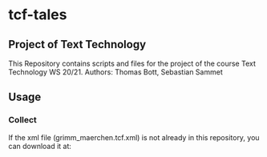 # tcf-tales
## Project of Text Technology
This Repository contains scripts and files for the project of the course Text Technology WS 20/21.
Authors: Thomas Bott, Sebastian Sammet

## Usage
### Collect
If the xml file (grimm_maerchen.tcf.xml) is not already in this repository, you can download it at: 